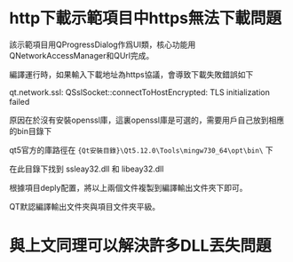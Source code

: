 # http下載示範項目中https無法下載問題

該示範項目用QProgressDialog作爲UI類，核心功能用QNetworkAccessManager和QUrl完成。

編譯運行時，如果輸入下載地址為https協議，會導致下載失敗錯誤如下

qt.network.ssl: QSslSocket::connectToHostEncrypted: TLS initialization failed

原因在於沒有安裝openssl庫，這裏openssl庫是可選的，需要用戶自己放到相應的bin目錄下

qt5官方的庫路徑在 `{Qt安裝目錄}\Qt5.12.0\Tools\mingw730_64\opt\bin\` 下

在此目錄下找到
ssleay32.dll 和 libeay32.dll


根據項目deply配置，將以上兩個文件複製到編譯輸出文件夾下即可。

QT默認編譯輸出文件夾與項目文件夾平級。

# 與上文同理可以解決許多DLL丟失問題

